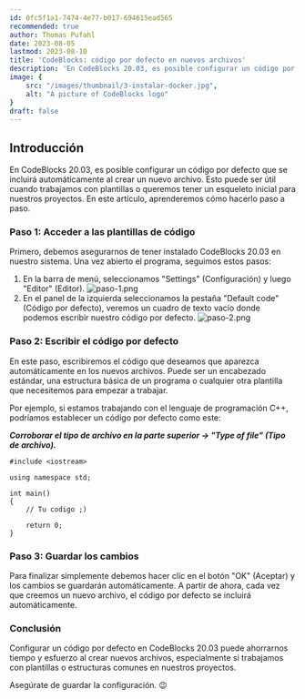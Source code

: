 ```yaml
---
id: 0fc5f1a1-7474-4e77-b017-694615ead565
recommended: true
author: Thomas Pufahl
date: 2023-08-05
lastmod: 2023-08-10
title: 'CodeBlocks: código por defecto en nuevos archivos'
description: 'En CodeBlocks 20.03, es posible configurar un código por defecto que se incluirá automáticamente al crear un nuevo archivo. Esto puede ser útil cuando trabajamos con plantillas o queremos tener un esqueleto inicial para nuestros proyectos. En este artículo, aprenderemos cómo hacerlo paso a paso.'
image: {
    src: "/images/thumbnail/3-instalar-docker.jpg",
    alt: "A picture of CodeBlocks logo"
}
draft: false
---
```

## Introducción

En CodeBlocks 20.03, es posible configurar un código por defecto que se incluirá automáticamente al crear un nuevo archivo. Esto puede ser útil cuando trabajamos con plantillas o queremos tener un esqueleto inicial para nuestros proyectos. En este artículo, aprenderemos cómo hacerlo paso a paso.

### Paso 1: Acceder a las plantillas de código

Primero, debemos asegurarnos de tener instalado CodeBlocks 20.03 en nuestro sistema. Una vez abierto el programa, seguimos estos pasos:

1. En la barra de menú, seleccionamos "Settings" (Configuración) y luego "Editor" (Editor).
![paso-1.png](/images/1-first-step.png)
2. En el panel de la izquierda seleccionamos la pestaña "Default code" (Código por defecto), veremos un cuadro de texto vacío donde podemos escribir nuestro código por defecto.
![paso-2.png](/images/1-second-step.png)

### Paso 2: Escribir el código por defecto

En este paso, escribiremos el código que deseamos que aparezca automáticamente en los nuevos archivos. Puede ser un encabezado estándar, una estructura básica de un programa o cualquier otra plantilla que necesitemos para empezar a trabajar.

Por ejemplo, si estamos trabajando con el lenguaje de programación C++, podríamos establecer un código por defecto como este:

***Corroborar el tipo de archivo en la parte superior → "Type of file" (Tipo de archivo).***	
~~~
#include <iostream>

using namespace std;

int main()
{
	// Tu codigo ;)
	
	return 0;
}
~~~

### Paso 3: Guardar los cambios

Para finalizar simplemente debemos hacer clic en el botón "OK" (Aceptar) y los cambios se guardarán automáticamente. A partir de ahora, cada vez que creemos un nuevo archivo, el código por defecto se incluirá automáticamente.

### Conclusión

Configurar un código por defecto en CodeBlocks 20.03 puede ahorrarnos tiempo y esfuerzo al crear nuevos archivos, especialmente si trabajamos con plantillas o estructuras comunes en nuestros proyectos.

Asegúrate de guardar la configuración. 😉